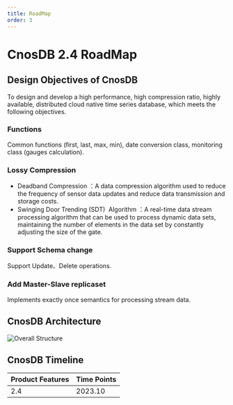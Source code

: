 ```yaml
---
title: RoadMap
order: 3
---
```


# CnosDB 2.4 RoadMap

## Design Objectives of CnosDB

To design and develop a high performance, high compression ratio, highly available, distributed cloud native time series
database, which meets the following objectives.
### Functions
Common functions (first, last, max, min), date conversion class, monitoring class (gauges calculation).
### Lossy Compression
- Deadband Compression ：A data compression algorithm used to reduce the frequency of sensor data updates and reduce data transmission and storage costs.
- Swinging Door Trending (SDT)  Algorithm ：A real-time data stream processing algorithm that can be used to process dynamic data sets, maintaining the number of elements in the data set by constantly adjusting the size of the gate.
### Support Schema change 
Support Update、Delete operations.
### Add Master-Slave replicaset 
Implements exactly once semantics for processing stream data.

## CnosDB Architecture

![Overall Structure](/_static/img/arch.jpg)

## CnosDB Timeline

| Product Features     | Time Points |
|----------------------| ----        |
| 2.4                  | 2023.10     |
